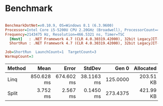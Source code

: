 ﻿# Benchmark

``` ini

BenchmarkDotNet=v0.10.9, OS=Windows 8.1 (6.3.9600)
Processor=Intel Core i5-5200U CPU 2.20GHz (Broadwell), ProcessorCount=4
Frequency=2143475 Hz, Resolution=466.5321 ns, Timer=TSC
  [Host]   : .NET Framework 4.7 (CLR 4.0.30319.42000), 32bit LegacyJIT-v4.7.2114.0 DEBUG  [AttachedDebugger]
  ShortRun : .NET Framework 4.7 (CLR 4.0.30319.42000), 32bit LegacyJIT-v4.7.2114.0

Job=ShortRun  LaunchCount=1  TargetCount=3  
WarmupCount=3  

```
 | Method |       Mean |      Error |     StdDev |    Gen 0 | Allocated |
 |------- |-----------:|-----------:|-----------:|---------:|----------:|
 |   Linq | 850.628 ms | 674.602 ms | 38.1163 ms | 125.0000 | 203.51 KB |
 |  Split |   3.752 ms |   2.567 ms |  0.1450 ms | 273.4375 | 421.99 KB |